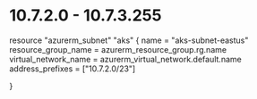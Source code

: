 # 10.7.2.0 - 10.7.3.255
resource "azurerm_subnet" "aks" {
  name                 = "aks-subnet-eastus"
  resource_group_name  = azurerm_resource_group.rg.name
  virtual_network_name = azurerm_virtual_network.default.name
  address_prefixes     = ["10.7.2.0/23"]

}